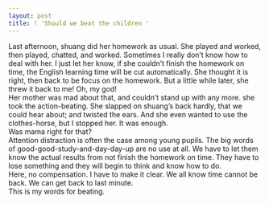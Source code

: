 ```yaml
---
layout: post
title: ! 'Should we beat the children '
---
```


<p>Last afternoon, shuang did her homework as usual. She played and worked, then played, chatted, and worked. Sometimes I really don’t know how to deal with her. I just let her know, if she couldn’t finish the homework on time, the English learning time will be cut automatically. She thought it is right, then back to be focus on the homework. But a little while later, she threw it back to me! Oh, my god!<br />
Her mother was mad about that, and couldn’t stand up with any more. she took the action-beating. She slapped on shuang’s back hardly, that we could hear about; and twisted the ears. And she even wanted to use the clothes-horse, but I stopped her. It was enough.<br />
Was mama right for that?<br />
Attention distraction is often the case among young pupils. The big words of good-good-study-and-day-day-up are no use at all. We have to let them know the actual results from not finish the homework on time. They have to lose something and they will begin to think and know how to do.<br />
Here, no compensation. I have to make it clear. We all know time cannot be back. We can get back to last minute.<br />
This is my words for beating. </p>
